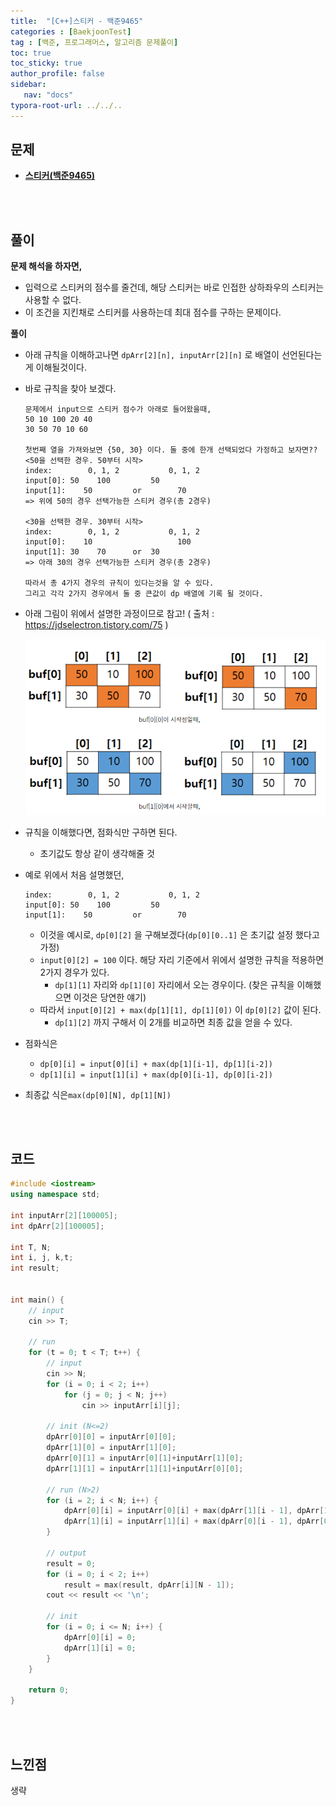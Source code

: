 ```yaml
---
title:  "[C++]스티커 - 백준9465"
categories : [BaekjoonTest]
tag : [백준, 프로그래머스, 알고리즘 문제풀이]
toc: true
toc_sticky: true
author_profile: false
sidebar:
   nav: "docs"
typora-root-url: ../../..
---
```




## 문제

* **[스티커(백준9465)](https://www.acmicpc.net/problem/9465)**

<br><br>

## 풀이

**문제 해석을 하자면,**

* 입력으로 스티커의 점수를 줄건데, 해당 스티커는 바로 인접한 상하좌우의 스티커는 사용할 수 없다.
* 이 조건을 지킨채로 스티커를 사용하는데 최대 점수를 구하는 문제이다.



**풀이**

* 아래 규칙을 이해하고나면 `dpArr[2][n], inputArr[2][n]` 로 배열이 선언된다는게 이해될것이다.

* 바로 규칙을 찾아 보겠다.

  ```
  문제에서 input으로 스티커 점수가 아래로 들어왔을때,
  50 10 100 20 40
  30 50 70 10 60
  
  첫번째 열을 가져와보면 {50, 30} 이다. 둘 중에 한개 선택되었다 가정하고 보자면??
  <50을 선택한 경우. 50부터 시작>
  index:	    0, 1, 2           0, 1, 2        
  input[0]:	50    100         50
  input[1]:	   50         or        70
  => 위에 50의 경우 선택가능한 스티커 경우(총 2경우)
  
  <30을 선택한 경우. 30부터 시작>
  index:	    0, 1, 2           0, 1, 2        
  input[0]:	   10                   100
  input[1]:	30    70      or  30    
  => 아래 30의 경우 선택가능한 스티커 경우(총 2경우)
  
  따라서 총 4가지 경우의 규칙이 있다는것을 알 수 있다.
  그리고 각각 2가지 경우에서 둘 중 큰값이 dp 배열에 기록 될 것이다.
  ```

* 아래 그림이 위에서 설명한 과정이므로 참고! ( 출처 : https://jdselectron.tistory.com/75 )

  <img src=".\images\2023-03-26-(C++)스티커 - 백준9465\image-20230219002930493.png" alt="image-20230219002930493" style="zoom:80%;" />

* 규칙을 이해했다면, 점화식만 구하면 된다.

  * 초기값도 항상 같이 생각해줄 것

* 예로 위에서 처음 설명했던,

  ```
  index:	    0, 1, 2           0, 1, 2        
  input[0]:	50    100         50
  input[1]:	   50         or        70
  ```

  * 이것을 예시로, `dp[0][2]` 을 구해보겠다(`dp[0][0..1]` 은 초기값 설정 했다고 가정)
  * `input[0][2] = 100` 이다. 해당 자리 기준에서 위에서 설명한 규칙을 적용하면 2가지 경우가 있다. 
    * `dp[1][1]` 자리와 `dp[1][0]` 자리에서 오는 경우이다. (찾은 규칙을 이해했으면 이것은 당연한 얘기)
  * 따라서 `input[0][2] + max(dp[1][1], dp[1][0])` 이 `dp[0][2]` 값이 된다.
    * `dp[1][2]` 까지 구해서 이 2개를 비교하면 최종 값을 얻을 수 있다.

* 점화식은

  *  `dp[0][i] = input[0][i] + max(dp[1][i-1], dp[1][i-2])`
  *  `dp[1][i] = input[1][i] + max(dp[0][i-1], dp[0][i-2])`

* 최종값 식은`max(dp[0][N], dp[1][N])`



<br><br>

## 코드

```c++
#include <iostream>
using namespace std;

int inputArr[2][100005];
int dpArr[2][100005];

int T, N;
int i, j, k,t;
int result;


int main() {
	// input
	cin >> T;

	// run
	for (t = 0; t < T; t++) {
		// input
		cin >> N;
		for (i = 0; i < 2; i++)
			for (j = 0; j < N; j++)
				cin >> inputArr[i][j];

		// init (N<=2)
		dpArr[0][0] = inputArr[0][0];
		dpArr[1][0] = inputArr[1][0];
		dpArr[0][1] = inputArr[0][1]+inputArr[1][0];
		dpArr[1][1] = inputArr[1][1]+inputArr[0][0];

		// run (N>2)
		for (i = 2; i < N; i++) {
			dpArr[0][i] = inputArr[0][i] + max(dpArr[1][i - 1], dpArr[1][i - 2]);
			dpArr[1][i] = inputArr[1][i] + max(dpArr[0][i - 1], dpArr[0][i - 2]);
		}

		// output
		result = 0;
		for (i = 0; i < 2; i++)
			result = max(result, dpArr[i][N - 1]);
		cout << result << '\n';

		// init
		for (i = 0; i <= N; i++) {
			dpArr[0][i] = 0;
			dpArr[1][i] = 0;
		}
	}

	return 0;
}
```

<br><br>

## 느낀점

생략
